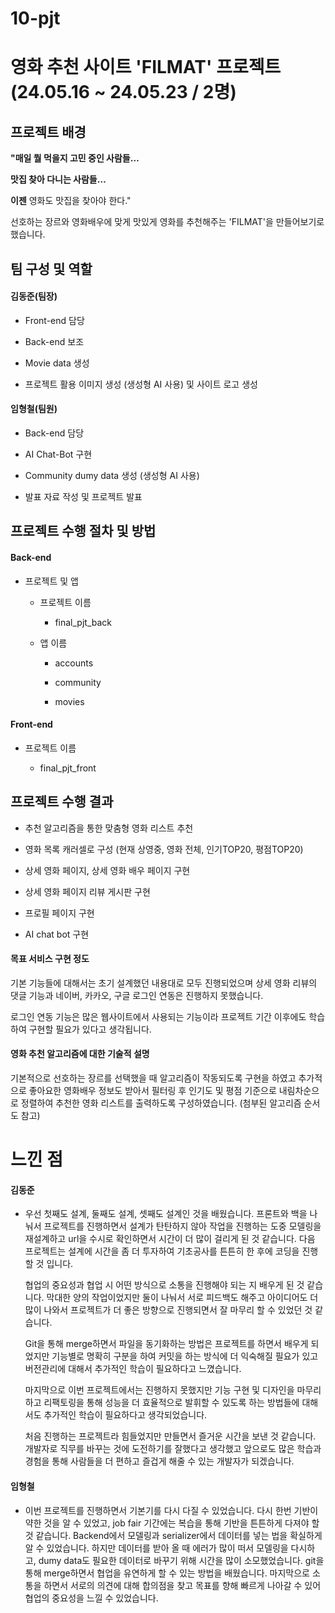 # 10-pjt

# 영화 추천 사이트 'FILMAT' 프로젝트 (24.05.16 ~ 24.05.23 / 2명)

## 프로젝트 배경

**"매일
뭘 먹을지 고민 중인 사람들…**

**맛집
찾아 다니는 사람들…**

**이젠**
영화도 맛집을 찾아야 한다."

선호하는 장르와 영화배우에 맞게 맛있게 영화를 추천해주는 'FILMAT'을 만들어보기로 했습니다.

## 팀 구성 및 역할

#### 김동준(팀장)

- Front-end 담당

- Back-end 보조

- Movie data 생성

- 프로젝트 활용 이미지 생성 (생성형 AI 사용) 및 사이트 로고 생성

#### 임형철(팀원)

- Back-end 담당

- AI Chat-Bot 구현

- Community dumy data 생성 (생성형 AI 사용)

- 발표 자료 작성 및 프로젝트 발표 

## 프로젝트 수행 절차 및 방법

#### Back-end

- 프로젝트 및 앱
  
  - 프로젝트 이름
    
    - final_pjt_back
  
  - 앱 이름
    
    - accounts
    
    - community
    
    - movies

#### Front-end

- 프로젝트 이름
  
  - final_pjt_front

## 프로젝트 수행 결과

- 추천 알고리즘을 통한 맞춤형 영화 리스트 추천

- 영화 목록 캐러셀로 구성 (현재 상영중, 영화 전체, 인기TOP20, 평점TOP20)

- 상세 영화 페이지, 상세 영화 배우 페이지 구현

- 상세 영화 페이지 리뷰 게시판 구현

- 프로필 페이지 구현

- AI chat bot 구현

#### 목표 서비스 구현 정도

기본 기능들에 대해서는 초기 설계했던 내용대로 모두 진행되었으며 상세 영화 리뷰의 댓글 기능과 네이버, 카카오, 구글 로그인 연동은 진행하지 못했습니다.

로그인 연동 기능은 많은 웹사이트에서 사용되는 기능이라 프로젝트 기간 이후에도 학습하여 구현할 필요가 있다고 생각됩니다.

#### 영화 추천 알고리즘에 대한 기술적 설명

기본적으로 선호하는 장르를 선택했을 때 알고리즘이 작동되도록 구현을 하였고 추가적으로 좋아요한 영화배우 정보도 받아서 필터링 후 인기도 및 평점 기준으로 내림차순으로 정렬하여 추천한 영화 리스트를 출력하도록 구성하였습니다. (첨부된 알고리즘 순서도 참고)

# 느낀 점

#### 김동준

- 우선 첫째도 설계, 둘째도 설계, 셋째도 설계인 것을 배웠습니다. 프론트와 백을 나눠서 프로젝트를 진행하면서 설계가 탄탄하지 않아 작업을 진행하는 도중 모델링을 재설계하고 url을 수시로 확인하면서 시간이 더 많이 걸리게 된 것 같습니다. 다음 프로젝트는 설계에 시간을 좀 더 투자하여 기초공사를 튼튼히 한 후에 코딩을 진행할 것 입니다.
  
  협업의 중요성과 협업 시 어떤 방식으로 소통을 진행해야 되는 지 배우게 된 것 같습니다. 막대한 양의 작업이었지만 둘이 나눠서 서로 피드백도 해주고 아이디어도 더 많이 나와서 프로젝트가 더 좋은 방향으로 진행되면서 잘 마무리 할 수 있었던 것 같습니다.
  
  Git을 통해 merge하면서 파일을 동기화하는 방법은 프로젝트를 하면서 배우게 되었지만 기능별로 명확히 구분을 하여 커밋을 하는 방식에 더 익숙해질 필요가 있고 버전관리에 대해서 추가적인 학습이 필요하다고 느꼈습니다.
  
  마지막으로 이번 프로젝트에서는 진행하지 못했지만 기능 구현 및 디자인을 마무리하고 리팩토링을 통해 성능을 더 효율적으로 발휘할 수 있도록 하는 방법들에 대해서도 추가적인 학습이 필요하다고 생각되었습니다.
  
  처음 진행하는 프로젝트라 힘들었지만 만들면서 즐거운 시간을 보낸 것 같습니다. 개발자로 직무를 바꾸는 것에 도전하기를 잘했다고 생각했고 앞으로도 많은 학습과 경험을 통해 사람들을 더 편하고 즐겁게 해줄 수 있는 개발자가 되겠습니다.

#### 임형철

- 이번 프로젝트를 진행하면서 기본기를 다시 다질 수 있었습니다. 다시 한번 기반이 약한 것을 알 수 있었고, job fair 기간에는 복습을 통해 기반을 튼튼하게 다져야 할 것 같습니다.
  Backend에서 모델링과 serializer에서 데이터를 넣는 법을 확실하게 알 수 있었습니다. 하지만 데이터를 받아 올 때 에러가 많이 떠서 모델링을 다시하고, dumy data도 필요한 데이터로 바꾸기 위해 시간을 많이 소모했었습니다. git을 통해 merge하면서 협업을 유연하게 할 수 있는 방법을 배웠습니다.
  마지막으로 소통을 하면서 서로의 의견에 대해 합의점을 찾고 목표를 향해 빠르게 나아갈 수 있어 협업의 중요성을 느낄 수 있었습니다.
